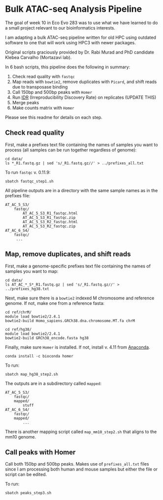 # Bulk ATAC-seq Analysis Pipeline
The goal of week 10 in Eco Evo 283 was to use what we have learned to do a small project relevant to our bioinformatics interests. 

I am adapting a bulk ATAC-seq pipeline written for old HPC using outdated software to one that will work using HPC3 with newer packages.

Original scripts graciously provided by Dr. Rabi Murad and PhD candidate Klebea Carvalho (Mortazavi lab).

In 6 bash scripts, this pipeline does the following in summary:
1) Check read quality with `fastqc`
2) Map reads with `bowtie2`, remove duplicates with `Picard`, and shift reads due to transposase binding
3) Call 150bp and 500bp peaks with `Homer`
4) Run [IDR](https://github.com/karmel/homer-idr) (Irreproducibility Discovery Rate) on replicates (UPDATE THIS)
5) Merge peaks
6) Make counts matrix with `Homer`

Please see this readme for details on each step.

## Check read quality
First, make a prefixes text file containing the names of samples you want to process (all samples can be run together regardless of genome):
```
cd data/
ls *_R1.fastq.gz | sed 's/_R1.fastq.gz//' > ../prefixes_all.txt
```

To run `fastqc` v. 0.11.9:
```
sbatch fastqc_step1.sh
```

All pipeline outputs are in a directory with the same sample names as in the prefixes file:
```
AT_AC_5_S3/
    fastqc/
        AT_AC_5_S3_R1_fastqc.html
        AT_AC_5_S3_R1_fastqc.zip
        AT_AC_5_S3_R2_fastqc.html
        AT_AC_5_S3_R2_fastqc.zip
AT_AC_6_S4/
    fastqc/
     ...     
```

## Map, remove duplicates, and shift reads
First, make a genome-specific prefixes text file containing the names of samples you want to map:
```
cd data/
ls AT_AC_*_S*_R1.fastq.gz | sed 's/_R1.fastq.gz//' > ../prefixes_hg38.txt
```

Next, make sure there is a `bowtie2` indexed M chromosome and reference genome. If not, make one from a reference fasta:
```
cd ref/chrM/
module load bowtie2/2.4.1
bowtie2-build Homo_sapiens.GRCh38.dna.chromosome.MT.fa chrM
```

```
cd ref/hg38/
module load bowtie2/2.4.1
bowtie2-build GRCh38_encode.fasta hg38
```

Finally, make sure `Homer` is installed. If not, install v. 4.11 from [Anaconda](https://anaconda.org/bioconda/homer). 
```
conda install -c bioconda homer
```

To run:
```
sbatch map_hg38_step2.sh
```

The outputs are in a subdirectory called `mapped`:
```
AT_AC_5_S3/
    fastqc/
    mapped/
        stuff
AT_AC_6_S4/
    fastqc/
    mapped/
        ...
```

There is another mapping script called `map_mm10_step2.sh` that aligns to the mm10 genome.

## Call peaks with Homer
Call both 150bp and 500bp peaks. Makes use of `prefixes_all.txt` files since I am processing both human and mouse samples but either the file or script can be edited.

To run:
```
sbatch peaks_step3.sh
```
